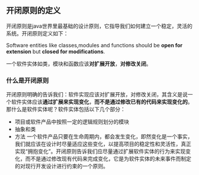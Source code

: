 ## 开闭原则的定义
开闭原则是java世界里最基础的设计原则，它指导我们如何建立一个稳定，灵活的系统。开闭原则定义如下：

Software entities like classes,modules and functions should be **open for extension** but **closed for modifications**.

一个软件实体如类，模块和函数应该**对扩展开放**，**对修改关闭**。

### 什么是开闭原则
开闭原则明确的告诉我们：软件实现应该对扩展开放，对修改关闭，其含义是说一个软件实体应该**通过扩展来实现变化**，**而不是通过修改已有的代码来实现变化的**。那什么是软件实体呢？软件实体包括以下几个部分：

* 项目或软件产品中按照一定的逻辑规则划分的模块
* 抽象和类
* 方法
  一个软件产品只要在生命周期内，都会发生变化，即然变化是一个事实，我们就应该在设计时尽量适应这些变化，以提高项目的稳定性和灵活性，真正实现“拥抱变化”。开闭原则告诉我们应尽量通过扩展软件实体的行为来实现变化，而不是通过修改现有代码来完成变化，它是为软件实体的未来事件而制定的对现行开发设计进行约束的一个原则。

